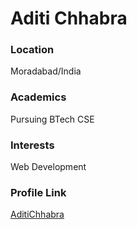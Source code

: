 # Aditi Chhabra

### Location

Moradabad/India

### Academics

Pursuing BTech CSE

### Interests

Web Development

### Profile Link

[AditiChhabra](https://github.com/AditiChhabra)

